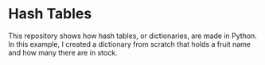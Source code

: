 # Hash Tables

This repository shows how hash tables, or dictionaries, are made in Python. In this example, I created a dictionary from scratch that holds a fruit name and how many there are in stock.